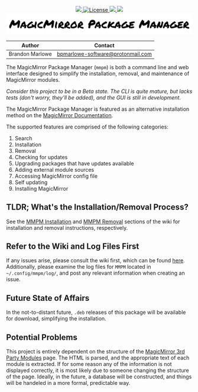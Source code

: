 <p align="center">
  <a href="https://www.paypal.com/cgi-bin/webscr?cmd=_donations&business=L2ML7F8DTMAT2&currency_code=USD&source=ur" target="_blank">
    <img src="https://img.shields.io/badge/Donate-PayPal-green.svg">
  </a>
  <a href="http://choosealicense.com/licenses/mit">
    <img src="https://img.shields.io/badge/license-MIT-blue.svg" alt="License">
  </a>
  <a href="https://travis-ci.org/github/Bee-Mar/mmpm">
    <img src="https://travis-ci.org/Bee-Mar/mmpm.svg?branch=master">
  </a>
  <a href="https://hub.docker.com/r/karsten13/mmpm">
    <img src="https://img.shields.io/docker/pulls/karsten13/mmpm.svg">
  </a>
  <a href="https://www.paypal.com/cgi-bin/webscr?cmd=_donations&business=L2ML7F8DTMAT2&currency_code=USD&source=ur" target="_blank">
    <img src="assets/MagicMirrorPackageManager.png" alt="accessibility text">
  </a>
</p>

| Author          | Contact                           |
| --------------- | --------------------------------- |
| Brandon Marlowe | bpmarlowe-software@protonmail.com |

The MagicMirror Package Manager (`mmpm`) is both a command line and web interface designed to simplify the installation, removal, and maintenance of MagicMirror modules.

<i>Consider this project to be in a Beta state. The CLI is quite mature, but lacks tests (don't worry, they'll be added), and the GUI is still in development.</i>

The MagicMirror Package Manager is featured as an alternative installation method on the [MagicMirror Documentation](https://docs.magicmirror.builders/getting-started/installation.html#alternative-installation-methods).

The supported features are comprised of the following categories:

1) Search
2) Installation
3) Removal
4) Checking for updates
5) Upgrading packages that have updates available
6) Adding external module sources
7) Accessing MagicMirror config file
8) Self updating
9) Installing MagicMirror

## TLDR; What's the Installation/Removal Process?

See the [MMPM Installation](https://github.com/Bee-Mar/mmpm/wiki/MMPM-Installation) and [MMPM Removal](https://github.com/Bee-Mar/mmpm/wiki/MMPM-Removal) sections of the wiki for installation and removal instructions, respectively.

## Refer to the Wiki and Log Files First

If any issues arise, please consult the wiki first, which can be found [here](https://github.com/Bee-Mar/mmpm/wiki). Additionally, please examine the log files for `MMPM` located in `~/.config/mmpm/log/`, and post any relevant information when creating an issue.


## Future State of Affairs

In the not-to-distant future, `.deb` releases of this package will be available for download, simplifying the installation.

## Potential Problems

This project is entirely dependent on the structure of the [MagicMirror 3rd Party Modules](https://github.com/MichMich/MagicMirror/wiki/3rd-Party-Modules) page. The HTML is parsed, and the appropriate text of each module is extracted. If for some reason any of the information is not displayed correctly, it is most likely due to someone changing the structure of the page. Ideally, in the future, a database will be constructed, and things will be handeled in a more formal, predictable way.
